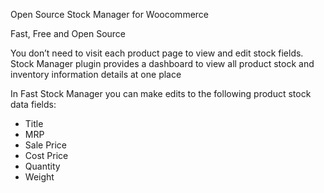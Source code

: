 Open Source Stock Manager for Woocommerce 

Fast, Free and Open Source

You don’t need to visit each product page to view and edit stock fields. Stock Manager plugin provides a dashboard to view all product stock and inventory information details at one place

In Fast Stock Manager you can make edits to the following product stock data fields:

* Title
* MRP
* Sale Price
* Cost Price
* Quantity
* Weight
